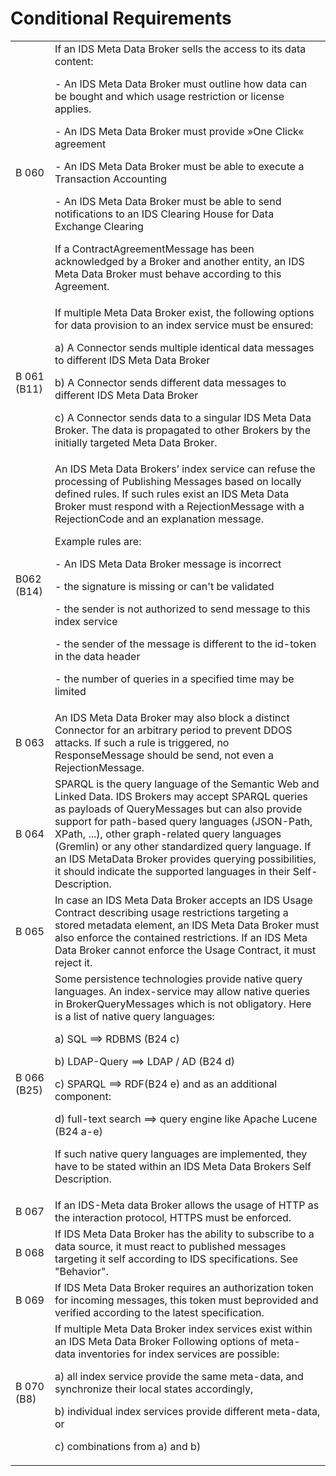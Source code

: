 # Conditional Requirements
| | |
| --- | --- |
| B 060 | If an IDS Meta Data Broker sells the access to its data content:<p> - An IDS Meta Data Broker must outline how data can be bought and which usage restriction or license applies.<p> - An IDS Meta Data Broker must provide »One Click« agreement<p> - An IDS Meta Data Broker must be able to execute a Transaction Accounting<p> - An IDS Meta Data Broker must be able to send notifications to an IDS Clearing House for Data Exchange Clearing<p> If a ContractAgreementMessage has been acknowledged by a Broker and another entity, an IDS Meta Data Broker must behave according to this Agreement. |
| B 061 (B11) | If multiple Meta Data Broker exist, the following options for data provision to an index service must be ensured:<p> a) A Connector sends multiple identical data messages to different IDS Meta Data Broker<p> b) A Connector sends different data messages to different IDS Meta Data Broker<p> c) A Connector sends data to a singular IDS Meta Data Broker. The data is propagated to other Brokers by the initially targeted Meta Data Broker. |
| B062 (B14) | An IDS Meta Data Brokers’ index service can refuse the processing of Publishing Messages based on locally defined rules. If such rules exist an IDS Meta Data Broker must respond with a RejectionMessage with a RejectionCode and an explanation message.<p> Example rules are:<p> - An IDS Meta Data Broker message is incorrect<p> - the signature is missing or can't be validated<p> - the sender is not authorized to send message to this index service<p> - the sender of the message is different to the id-token in the data header<p> - the number of queries in a specified time may be limited |
| B 063 | An IDS Meta Data Broker may also block a distinct Connector for an arbitrary period to prevent DDOS attacks. If such a rule is triggered, no ResponseMessage should be send, not even a RejectionMessage. |
| B 064 | SPARQL is the query language of the Semantic Web and Linked Data. IDS Brokers may accept SPARQL queries as payloads of QueryMessages but can also provide support for path-based query languages (JSON-Path, XPath, ...), other graph-related query languages (Gremlin) or any other standardized query language. If an IDS MetaData Broker provides querying possibilities, it should indicate the supported languages in their Self-Description. |
| B 065 | In case an IDS Meta Data Broker accepts an IDS Usage Contract describing usage restrictions targeting a stored metadata element, an IDS Meta Data Broker must also enforce the contained restrictions. If an IDS Meta Data Broker cannot enforce the Usage Contract, it must reject it. |
| B 066 (B25) | Some persistence technologies provide native query languages. An index-service may allow native queries in BrokerQueryMessages which is not obligatory. Here is a list of native query languages:<p> a) SQL ==> RDBMS (B24 c)<p> b) LDAP-Query ==> LDAP / AD (B24 d)<p> c) SPARQL ==> RDF(B24 e) and as an additional component:<p> d) full-text search ==> query engine like Apache Lucene (B24 a-e)<p> If such native query languages are implemented, they have to be stated within an IDS Meta Data Brokers Self Description. |
| B 067 | If an IDS-Meta data Broker allows the usage of HTTP as the interaction protocol, HTTPS must be enforced. |
| B 068| If IDS Meta Data Broker has the ability to subscribe to a data source, it must react to published messages targeting it self according to IDS specifications. See "Behavior". |
| B 069 | If IDS Meta Data Broker requires an authorization token for incoming messages, this token must beprovided and verified according to the latest specification. |
| B 070 (B8) | If multiple Meta Data Broker index services exist within an IDS Meta Data Broker Following options of meta-data inventories for index services are possible:<p> a) all index service provide the same meta-data, and synchronize their local states accordingly,<p> b) individual index services provide different meta-data, or<p> c) combinations from a) and b) |
